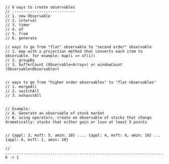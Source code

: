     // 6 ways to create observables
    // ----------------------------
    // 1. new Observable
    // 2. interval
    // 3. timer
    // 4. of
    // 5. from
    // 6. generate

    // ways to go from "flat" observable to "second order" observable
    // 1. map with a projection method that converts each item to observable. for example: map(i => of(i))
    // 2. groupBy 
    // 3. bufferCount (Observable<Array>) or windowCount (Observable<Observable>)   


    // ways to go from "higher order observables" to "flat observables"
    // 1. mergeAll
    // 2. switchAll
    // 3. exhaustAll


    // Example:
    // A. Generate an observable of stock market
    // B. using operators, create an observable of stocks that change dramatically: stocks that either gain or lose at least 5 points


    // {appl: 3, msft: 5, amzn: 10} .... {appl: 4, msft: 6, amzn: 10} ... {appl: 6, msft: 1, amzn: 10}

    // .......................................................................msft: 6 -> 1 

